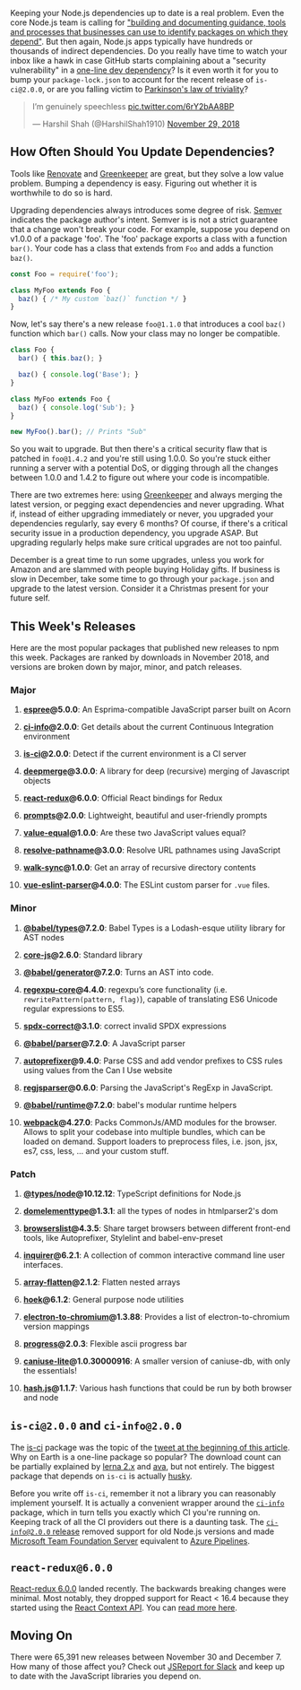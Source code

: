 Keeping your Node.js dependencies up to date is a real problem. Even the core
Node.js team is calling for ["building and documenting guidance, tools and processes that businesses can use to identify packages on which they depend"](https://medium.com/@nodejs/call-to-action-accelerating-node-js-growth-e4862bee2919). But then again, Node.js apps typically have hundreds or thousands of indirect dependencies. Do you really have time to watch your inbox like a hawk in case GitHub starts complaining about a "security vulnerability" in a [one-line dev dependency](https://www.npmjs.com/package/is-ci)? Is it even worth it for you to bump your `package-lock.json` to account for the recent release of `is-ci@2.0.0`, or are you falling victim to [Parkinson's law of triviality](https://en.wikipedia.org/wiki/Law_of_triviality)?

<blockquote class="twitter-tweet" data-lang="en"><p lang="en" dir="ltr">I’m genuinely speechless <a href="https://t.co/6rY2bAA8BP">pic.twitter.com/6rY2bAA8BP</a></p>&mdash; Harshil Shah (@HarshilShah1910) <a href="https://twitter.com/HarshilShah1910/status/1068022214501388289?ref_src=twsrc%5Etfw">November 29, 2018</a></blockquote>
<script async src="https://platform.twitter.com/widgets.js" charset="utf-8"></script>

How Often Should You Update Dependencies?
-----------------------------------------

Tools like [Renovate](https://renovatebot.com/) and [Greenkeeper](https://greenkeeper.io/) are great, but they solve a low value problem. Bumping a dependency is easy. Figuring out whether it is worthwhile to do so is hard.

Upgrading dependencies always introduces some degree of risk. [Semver](https://semver.org/) indicates the package author's intent. Semver is is not a strict guarantee that a change won't break your code. For example, suppose you depend on v1.0.0 of a package 'foo'. The 'foo' package exports a class with a function `bar()`. Your code has a class that extends from `Foo` and adds a function `baz()`.

```javascript
const Foo = require('foo');

class MyFoo extends Foo {
  baz() { /* My custom `baz()` function */ }
}
```

Now, let's say there's a new release `foo@1.1.0` that introduces a cool `baz()` function which `bar()` calls. Now your class may no longer be compatible.

```javascript
class Foo {
  bar() { this.baz(); }

  baz() { console.log('Base'); }
}

class MyFoo extends Foo {
  baz() { console.log('Sub'); }
}

new MyFoo().bar(); // Prints "Sub"
```

So you wait to upgrade. But then there's a critical security flaw that is patched in `foo@1.4.2` and you're still using 1.0.0. So you're stuck either running a server with a potential DoS, or digging through all the changes between 1.0.0 and 1.4.2 to figure out where your code is incompatible.

There are two extremes here: using [Greenkeeper](https://greenkeeper.io/) and always merging the latest version, or pegging exact dependencies and never upgrading. What if, instead of either upgrading immediately or never, you upgraded your dependencies regularly, say every 6 months? Of course, if there's a critical security issue in a production dependency, you upgrade ASAP. But upgrading regularly helps make sure critical upgrades are not too painful.

December is a great time to run some upgrades, unless you work for Amazon and are slammed with people buying Holiday gifts. If business is slow in December, take some time to go through your `package.json` and upgrade to the latest version. Consider it a Christmas present for your future self.

This Week's Releases
--------------------

Here are the most popular packages that published new releases to npm this week. Packages are ranked by downloads in November 2018, and versions are broken down by major, minor, and patch releases.

### Major

1) **[espree](https://npmjs.com/package/espree)@5.0.0**: An Esprima-compatible JavaScript parser built on Acorn

2) **[ci-info](https://npmjs.com/package/ci-info)@2.0.0**: Get details about the current Continuous Integration environment

3) **[is-ci](https://npmjs.com/package/is-ci)@2.0.0**: Detect if the current environment is a CI server

4) **[deepmerge](https://npmjs.com/package/deepmerge)@3.0.0**: A library for deep (recursive) merging of Javascript objects

5) **[react-redux](https://npmjs.com/package/react-redux)@6.0.0**: Official React bindings for Redux

6) **[prompts](https://npmjs.com/package/prompts)@2.0.0**: Lightweight, beautiful and user-friendly prompts

7) **[value-equal](https://npmjs.com/package/value-equal)@1.0.0**: Are these two JavaScript values equal?

8) **[resolve-pathname](https://npmjs.com/package/resolve-pathname)@3.0.0**: Resolve URL pathnames using JavaScript

9) **[walk-sync](https://npmjs.com/package/walk-sync)@1.0.0**: Get an array of recursive directory contents

10) **[vue-eslint-parser](https://npmjs.com/package/vue-eslint-parser)@4.0.0**: The ESLint custom parser for `.vue` files.

### Minor

1) **[@babel/types](https://npmjs.com/package/@babel/types)@7.2.0**: Babel Types is a Lodash-esque utility library for AST nodes

2) **[core-js](https://npmjs.com/package/core-js)@2.6.0**: Standard library

3) **[@babel/generator](https://npmjs.com/package/@babel/generator)@7.2.0**: Turns an AST into code.

4) **[regexpu-core](https://npmjs.com/package/regexpu-core)@4.4.0**: regexpu’s core functionality (i.e. `rewritePattern(pattern, flag)`), capable of translating ES6 Unicode regular expressions to ES5.

5) **[spdx-correct](https://npmjs.com/package/spdx-correct)@3.1.0**: correct invalid SPDX expressions

6) **[@babel/parser](https://npmjs.com/package/@babel/parser)@7.2.0**: A JavaScript parser

7) **[autoprefixer](https://npmjs.com/package/autoprefixer)@9.4.0**: Parse CSS and add vendor prefixes to CSS rules using values from the Can I Use website

8) **[regjsparser](https://npmjs.com/package/regjsparser)@0.6.0**: Parsing the JavaScript's RegExp in JavaScript.

9) **[@babel/runtime](https://npmjs.com/package/@babel/runtime)@7.2.0**: babel's modular runtime helpers

10) **[webpack](https://npmjs.com/package/webpack)@4.27.0**: Packs CommonJs/AMD modules for the browser. Allows to split your codebase into multiple bundles, which can be loaded on demand. Support loaders to preprocess files, i.e. json, jsx, es7, css, less, ... and your custom stuff.

### Patch

1) **[@types/node](https://npmjs.com/package/@types/node)@10.12.12**: TypeScript definitions for Node.js

2) **[domelementtype](https://npmjs.com/package/domelementtype)@1.3.1**: all the types of nodes in htmlparser2's dom

3) **[browserslist](https://npmjs.com/package/browserslist)@4.3.5**: Share target browsers between different front-end tools, like Autoprefixer, Stylelint and babel-env-preset

4) **[inquirer](https://npmjs.com/package/inquirer)@6.2.1**: A collection of common interactive command line user interfaces.

5) **[array-flatten](https://npmjs.com/package/array-flatten)@2.1.2**: Flatten nested arrays

6) **[hoek](https://npmjs.com/package/hoek)@6.1.2**: General purpose node utilities

7) **[electron-to-chromium](https://npmjs.com/package/electron-to-chromium)@1.3.88**: Provides a list of electron-to-chromium version mappings

8) **[progress](https://npmjs.com/package/progress)@2.0.3**: Flexible ascii progress bar

9) **[caniuse-lite](https://npmjs.com/package/caniuse-lite)@1.0.30000916**: A smaller version of caniuse-db, with only the essentials!

10) **[hash.js](https://npmjs.com/package/hash.js)@1.1.7**: Various hash functions that could be run by both browser and node

`is-ci@2.0.0` and `ci-info@2.0.0`
---------------------------------

The [is-ci](https://www.npmjs.com/package/is-ci) package was the topic of the [tweet at the beginning of this article](https://twitter.com/HarshilShah1910/status/1068022214501388289/photo/1). Why on Earth is a one-line package so popular? The download count can be partially explained by [lerna 2.x](https://www.npmjs.com/package/lerna/v/2.11.0) and [ava](https://www.npmjs.com/package/ava/v/1.0.0-rc.2), but not entirely. The biggest package that depends on `is-ci` is actually [husky](https://www.npmjs.com/package/husky).

Before you write off `is-ci`, remember it not a library you can reasonably implement yourself. It is actually a convenient wrapper around the [`ci-info`](https://www.npmjs.com/package/ci-info) package, which in turn tells you exactly which CI you're running on. Keeping track of all the CI providers out there is a daunting task. The [`ci-info@2.0.0` release](https://github.com/watson/ci-info/blob/master/CHANGELOG.md#v200) removed support for old Node.js versions and made [Microsoft Team Foundation Server](https://en.wikipedia.org/wiki/Team_Foundation_Server) equivalent to [Azure Pipelines](https://azure.microsoft.com/en-us/services/devops/pipelines/).

`react-redux@6.0.0`
-------------------

[React-redux 6.0.0](https://github.com/reduxjs/react-redux/releases/tag/v6.0.0) landed recently. The backwards breaking changes were minimal. Most notably, they dropped support for React < 16.4 because they started using the [React Context API](https://reactjs.org/docs/context.html). You can [read more here](https://blog.isquaredsoftware.com/2018/11/react-redux-history-implementation/#v6-0).

Moving On
---------

There were 65,391 new releases between November 30 and December 7. How many of those affect you? Check out [JSReport for Slack](https://js.report/slack) and keep up to date with the JavaScript libraries you depend on.
